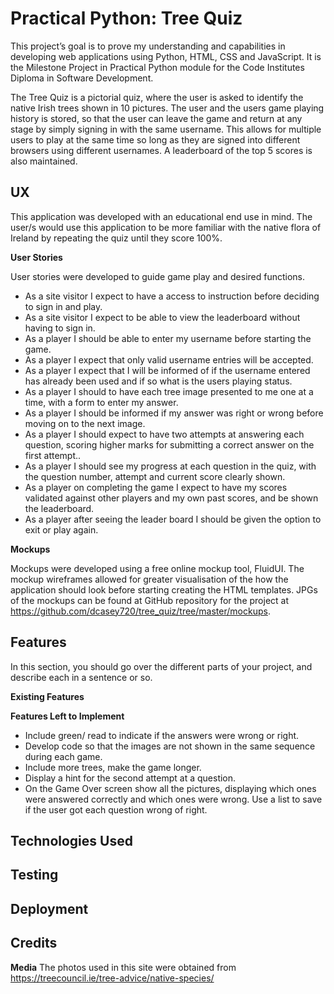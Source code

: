 Practical Python: Tree Quiz
============================
This project’s goal is to prove my understanding and capabilities in developing web applications using Python, HTML, CSS and JavaScript. It is the Milestone Project in Practical Python module for the Code Institutes Diploma in Software Development.

The Tree Quiz is a pictorial quiz, where the user is asked to identify the native Irish trees shown in 10 pictures. The user and the users game playing history is stored, so that the user can leave the game and return at any stage by simply signing in with the same username. This allows for multiple users to play at the same time so long as they are signed into different browsers using different usernames. A leaderboard of the top 5 scores is also maintained.

UX
----
This application was developed with an educational end use in mind. The user/s would use this application to be more familiar with the native flora of Ireland by repeating the quiz until they score 100%.  

__User Stories__

User stories were developed to guide game play and desired functions.

* As a site visitor I expect to have a access to instruction before deciding to sign in and play. 
* As a site visitor I expect to be able to view the leaderboard without having to sign in.
* As a player I should be able to enter my username before starting the game.
* As a player I expect that only valid username entries will be accepted.
* As a player I expect that I will be informed of if the username entered has already been used and if so what is the users playing status.
* As a player I should to have each tree image presented to me one at a time, with a form to enter my answer.
* As a player I should be informed if my answer was right or wrong before moving on to the next image. 
* As a player I should expect to have two attempts at answering each question, scoring higher marks for submitting a correct answer on the first attempt..
* As a player I should see my progress at each question in the quiz, with the question number, attempt and current score clearly shown.
* As a player on completing the game I expect to have my scores validated against other players and my own past scores, and be shown the leaderboard.
* As a player after seeing the leader board I should be given the option to exit or play again.

__Mockups__

Mockups were developed using a free online mockup tool, FluidUI. The mockup wireframes allowed for greater visualisation of the how the application should look before starting creating the HTML templates. 
JPGs of the mockups can be found at GitHub repository for the project at https://github.com/dcasey720/tree_quiz/tree/master/mockups.

Features
-----------------
In this section, you should go over the different parts of your project, and describe each in a sentence or so.

__Existing Features__

__Features Left to Implement__
* Include green/ read to indicate if the answers were wrong or right.
* Develop code so that the images are not shown in the same sequence during each game.
* Include more trees, make the game longer.
* Display a hint for the second attempt at a question.
* On the Game Over screen show all the pictures, displaying which ones were answered correctly and which ones were wrong. Use a list to save if the user got each question wrong of right.

Technologies Used
-----------------------

Testing
-----------------------

Deployment
------------------------

Credits
-----------------------------
__Media__
The photos used in this site were obtained from https://treecouncil.ie/tree-advice/native-species/